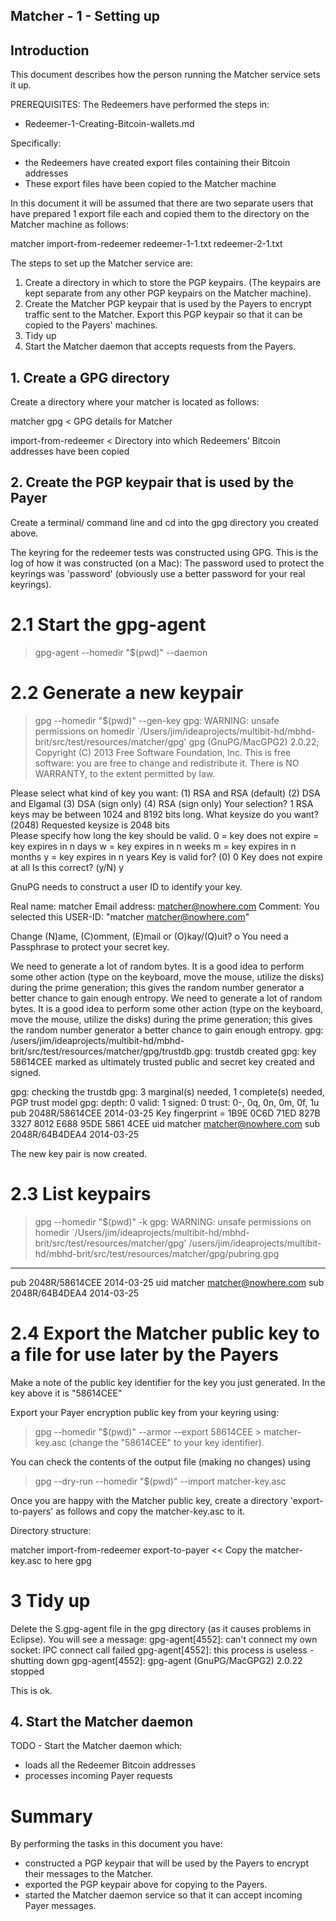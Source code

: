 ## Matcher - 1 - Setting up

## Introduction
This document describes how the person running the Matcher service sets it up.

PREREQUISITES:
The Redeemers have performed the steps in:
+ Redeemer-1-Creating-Bitcoin-wallets.md

Specifically:
+ the Redeemers have created export files containing their Bitcoin addresses
+ These export files have been copied to the Matcher machine

In this document it will be assumed that there are two separate users that have prepared
1 export file each and copied them to the directory on the Matcher machine as follows:

matcher
  import-from-redeemer
    redeemer-1-1.txt
    redeemer-2-1.txt


The steps to set up the Matcher service are:

1) Create a directory in which to store the PGP keypairs.
   (The keypairs are kept separate from any other PGP keypairs on the Matcher machine).
2) Create the Matcher PGP keypair that is used by the Payers to encrypt traffic sent to the Matcher.
   Export this PGP keypair so that it can be copied to the Payers' machines.
3) Tidy up
4) Start the Matcher daemon that accepts requests from the Payers.


## 1. Create a GPG directory
Create a directory where your matcher is located as follows:

matcher
   gpg                    < GPG details for Matcher

   import-from-redeemer   < Directory into which Redeemers' Bitcoin addresses have been copied


## 2. Create the PGP keypair that is used by the Payer
Create a terminal/ command line and cd into the gpg directory you created above.

The keyring for the redeemer tests was constructed using GPG.
This is the log of how it was constructed (on a Mac):
The password used to protect the keyrings was 'password' (obviously use a better password for your real
keyrings).

# 2.1 Start the gpg-agent
> gpg-agent --homedir "$(pwd)" --daemon

# 2.2 Generate a new keypair
> gpg --homedir "$(pwd)" --gen-key
gpg: WARNING: unsafe permissions on homedir `/Users/jim/ideaprojects/multibit-hd/mbhd-brit/src/test/resources/matcher/gpg'
gpg (GnuPG/MacGPG2) 2.0.22; Copyright (C) 2013 Free Software Foundation, Inc.
This is free software: you are free to change and redistribute it.
There is NO WARRANTY, to the extent permitted by law.

Please select what kind of key you want:
   (1) RSA and RSA (default)
   (2) DSA and Elgamal
   (3) DSA (sign only)
   (4) RSA (sign only)
Your selection? 1
RSA keys may be between 1024 and 8192 bits long.
What keysize do you want? (2048) 
Requested keysize is 2048 bits   
Please specify how long the key should be valid.
         0 = key does not expire
      <n>  = key expires in n days
      <n>w = key expires in n weeks
      <n>m = key expires in n months
      <n>y = key expires in n years
Key is valid for? (0) 0
Key does not expire at all
Is this correct? (y/N) y
                        
GnuPG needs to construct a user ID to identify your key.

Real name: matcher
Email address: matcher@nowhere.com
Comment:
You selected this USER-ID:
    "matcher <matcher@nowhere.com>"

Change (N)ame, (C)omment, (E)mail or (O)kay/(Q)uit? o
You need a Passphrase to protect your secret key.    

We need to generate a lot of random bytes. It is a good idea to perform
some other action (type on the keyboard, move the mouse, utilize the
disks) during the prime generation; this gives the random number
generator a better chance to gain enough entropy.
We need to generate a lot of random bytes. It is a good idea to perform
some other action (type on the keyboard, move the mouse, utilize the
disks) during the prime generation; this gives the random number
generator a better chance to gain enough entropy.
gpg: /users/jim/ideaprojects/multibit-hd/mbhd-brit/src/test/resources/matcher/gpg/trustdb.gpg: trustdb created
gpg: key 58614CEE marked as ultimately trusted
public and secret key created and signed.

gpg: checking the trustdb
gpg: 3 marginal(s) needed, 1 complete(s) needed, PGP trust model
gpg: depth: 0  valid:   1  signed:   0  trust: 0-, 0q, 0n, 0m, 0f, 1u
pub   2048R/58614CEE 2014-03-25
      Key fingerprint = 1B9E 0C6D 71ED 827B 3327  8012 E688 95DE 5861 4CEE
uid                  matcher <matcher@nowhere.com>
sub   2048R/64B4DEA4 2014-03-25


The new key pair is now created.


# 2.3 List keypairs
> gpg --homedir "$(pwd)" -k
gpg: WARNING: unsafe permissions on homedir `/Users/jim/ideaprojects/multibit-hd/mbhd-brit/src/test/resources/matcher/gpg'
/users/jim/ideaprojects/multibit-hd/mbhd-brit/src/test/resources/matcher/gpg/pubring.gpg
----------------------------------------------------------------------------------------
pub   2048R/58614CEE 2014-03-25
uid                  matcher <matcher@nowhere.com>
sub   2048R/64B4DEA4 2014-03-25


# 2.4 Export the Matcher public key to a file for use later by the Payers
Make a note of the public key identifier for the key you just generated.
In the key above it is "58614CEE"

Export your Payer encryption public key from your keyring using:
> gpg --homedir "$(pwd)" --armor --export 58614CEE > matcher-key.asc
(change the "58614CEE" to your key identifier).

You can check the contents of the output file (making no changes) using
> gpg --dry-run --homedir "$(pwd)" --import matcher-key.asc

Once you are happy with the Matcher public key, create a directory 'export-to-payers' as follows
and copy the matcher-key.asc to it.

Directory structure:

matcher
  import-from-redeemer
  export-to-payer        << Copy the matcher-key.asc to here
  gpg


# 3 Tidy up
Delete the S.gpg-agent file in the gpg directory (as it causes problems in Eclipse).
You will see a message:
gpg-agent[4552]: can't connect my own socket: IPC connect call failed
gpg-agent[4552]: this process is useless - shutting down
gpg-agent[4552]: gpg-agent (GnuPG/MacGPG2) 2.0.22 stopped

This is ok.


## 4. Start the Matcher daemon
TODO - Start the Matcher daemon which:
+ loads all the Redeemer Bitcoin addresses
+ processes incoming Payer requests


# Summary
By performing the tasks in this document you have:
 + constructed a PGP keypair that will be used by the Payers to encrypt their messages to the Matcher.
 + exported the PGP keypair above for copying to the Payers.
 + started the Matcher daemon service so that it can accept incoming Payer messages.

